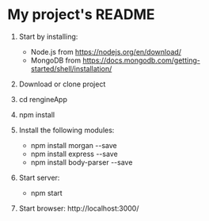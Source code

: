 # My project's README

1. Start by installing:
    - Node.js from https://nodejs.org/en/download/
    - MongoDB from https://docs.mongodb.com/getting-started/shell/installation/

2. Download or clone project

3. cd rengineApp

4. npm install

5. Install the following modules:
    - npm install morgan --save
    - npm install express --save
    - npm install body-parser --save

6. Start server:
    - npm start
    
7.  Start browser: http://localhost:3000/